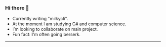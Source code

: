 ### Hi there 👋
- Currently writing "milkycli".
- At the moment I am studying C# and computer science.
- I’m looking to collaborate on main project.
- Fun fact: I'm often going berserk.
--------------------------------------
<!--
**Doonort3/Doonort3** is a ✨ _special_ ✨ repository because its `README.md` (this file) appears on your GitHub profile.

Here are some ideas to get you started:

- 🔭 I’m currently working on 
- 🌱 I’m currently learning ...
- 👯 I’m looking to collaborate on ...
- 🤔 I’m looking for help with ...
- 💬 Ask me about ...
- 📫 How to reach me: ...
- 😄 Pronouns: ...
- ⚡ Fun fact: ...
-->
